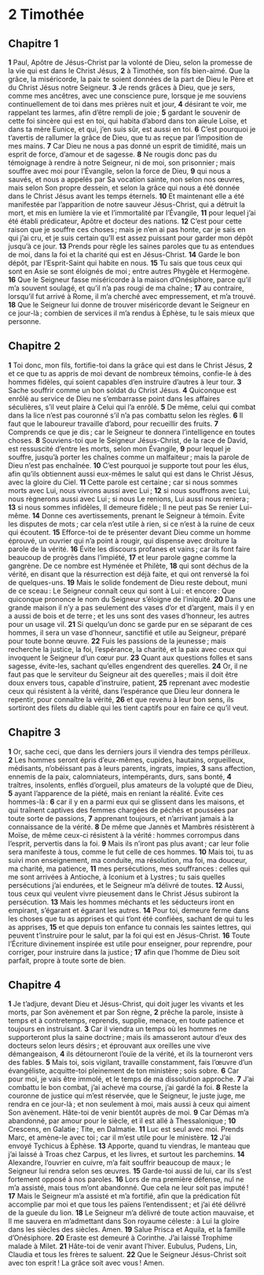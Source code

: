 # 2 Timothée

## Chapitre 1

**1** Paul, Apôtre de Jésus-Christ par la volonté de Dieu, selon la promesse de la vie qui est dans le Christ Jésus,
**2** à Timothée, son fils bien-aimé. Que la grâce, la miséricorde, la paix te soient données de la part de Dieu le Père et du Christ Jésus notre Seigneur.
**3** Je rends grâces à Dieu, que je sers, comme mes ancêtres, avec une conscience pure, lorsque je me souviens continuellement de toi dans mes prières nuit et jour,
**4** désirant te voir, me rappelant tes larmes, afin d’être rempli de joie ;
**5** gardant le souvenir de cette foi sincère qui est en toi, qui habita d’abord dans ton aïeule Loïse, et dans ta mère Eunice, et qui, j’en suis sûr, est aussi en toi.
**6** C’est pourquoi je t’avertis de rallumer la grâce de Dieu, que tu as reçue par l’imposition de mes mains.
**7** Car Dieu ne nous a pas donné un esprit de timidité, mais un esprit de force, d’amour et de sagesse.
**8** Ne rougis donc pas du témoignage à rendre à notre Seigneur, ni de moi, son prisonnier ; mais souffre avec moi pour l’Évangile, selon la force de Dieu,
**9** qui nous a sauvés, et nous a appelés par Sa vocation sainte, non selon nos œuvres, mais selon Son propre dessein, et selon la grâce qui nous a été donnée dans le Christ Jésus avant les temps éternels.
**10** Et maintenant elle a été manifestée par l’apparition de notre sauveur Jésus-Christ, qui a détruit la mort, et mis en lumière la vie et l’immortalité par l’Évangile,
**11** pour lequel j’ai été établi prédicateur, Apôtre et docteur des nations.
**12** C’est pour cette raison que je souffre ces choses ; mais je n’en ai pas honte, car je sais en qui j’ai cru, et je suis certain qu’Il est assez puissant pour garder mon dépôt jusqu’à ce jour.
**13** Prends pour règle les saines paroles que tu as entendues de moi, dans la foi et la charité qui est en Jésus-Christ.
**14** Garde le bon dépôt, par l’Esprit-Saint qui habite en nous.
**15** Tu sais que tous ceux qui sont en Asie se sont éloignés de moi ; entre autres Phygèle et Hermogène.
**16** Que le Seigneur fasse miséricorde à la maison d’Onésiphore, parce qu’il m’a souvent soulagé, et qu’il n’a pas rougi de ma chaîne ;
**17** au contraire, lorsqu’il fut arrivé à Rome, il m’a cherché avec empressement, et m’a trouvé.
**18** Que le Seigneur lui donne de trouver miséricorde devant le Seigneur en ce jour-là ; combien de services il m’a rendus à Éphèse, tu le sais mieux que personne.

## Chapitre 2

**1** Toi donc, mon fils, fortifie-toi dans la grâce qui est dans le Christ Jésus,
**2** et ce que tu as appris de moi devant de nombreux témoins, confie-le à des hommes fidèles, qui soient capables d’en instruire d’autres à leur tour.
**3** Sache souffrir comme un bon soldat du Christ Jésus.
**4** Quiconque est enrôlé au service de Dieu ne s’embarrasse point dans les affaires séculières, s’il veut plaire à Celui qui l’a enrôlé.
**5** De même, celui qui combat dans la lice n’est pas couronné s’il n’a pas combattu selon les règles.
**6** Il faut que le laboureur travaille d’abord, pour recueillir des fruits.
**7** Comprends ce que je dis ; car le Seigneur te donnera l’intelligence en toutes choses.
**8** Souviens-toi que le Seigneur Jésus-Christ, de la race de David, est ressuscité d’entre les morts, selon mon Évangile,
**9** pour lequel je souffre, jusqu’à porter les chaînes comme un malfaiteur ; mais la parole de Dieu n’est pas enchaînée.
**10** C’est pourquoi je supporte tout pour les élus, afin qu’ils obtiennent aussi eux-mêmes le salut qui est dans le Christ Jésus, avec la gloire du Ciel.
**11** Cette parole est certaine ; car si nous sommes morts avec Lui, nous vivrons aussi avec Lui ;
**12** si nous souffrons avec Lui, nous règnerons aussi avec Lui ; si nous Le renions, Lui aussi nous reniera ;
**13** si nous sommes infidèles, Il demeure fidèle ; Il ne peut pas Se renier Lui-même.
**14** Donne ces avertissements, prenant le Seigneur à témoin. Évite les disputes de mots ; car cela n’est utile à rien, si ce n’est à la ruine de ceux qui écoutent.
**15** Efforce-toi de te présenter devant Dieu comme un homme éprouvé, un ouvrier qui n’a point à rougir, qui dispense avec droiture la parole de la vérité.
**16** Évite les discours profanes et vains ; car ils font faire beaucoup de progrès dans l’impiété,
**17** et leur parole gagne comme la gangrène. De ce nombre est Hyménée et Philète,
**18** qui sont déchus de la vérité, en disant que la résurrection est déjà faite, et qui ont renversé la foi de quelques-uns.
**19** Mais le solide fondement de Dieu reste debout, muni de ce sceau : Le Seigneur connaît ceux qui sont à Lui : et encore : Que quiconque prononce le nom du Seigneur s’éloigne de l’iniquité.
**20** Dans une grande maison il n’y a pas seulement des vases d’or et d’argent, mais il y en a aussi de bois et de terre ; et les uns sont des vases d’honneur, les autres pour un usage vil.
**21** Si quelqu’un donc se garde pur en se séparant de ces hommes, il sera un vase d’honneur, sanctifié et utile au Seigneur, préparé pour toute bonne œuvre.
**22** Fuis les passions de la jeunesse ; mais recherche la justice, la foi, l’espérance, la charité, et la paix avec ceux qui invoquent le Seigneur d’un cœur pur.
**23** Quant aux questions folles et sans sagesse, évite-les, sachant qu’elles engendrent des querelles.
**24** Or, il ne faut pas que le serviteur du Seigneur ait des querelles ; mais il doit être doux envers tous, capable d’instruire, patient,
**25** reprenant avec modestie ceux qui résistent à la vérité, dans l’espérance que Dieu leur donnera le repentir, pour connaître la vérité,
**26** et que revenu à leur bon sens, ils sortiront des filets du diable qui les tient captifs pour en faire ce qu’il veut.

## Chapitre 3

**1** Or, sache ceci, que dans les derniers jours il viendra des temps périlleux.
**2** Les hommes seront épris d’eux-mêmes, cupides, hautains, orgueilleux, médisants, n’obéissant pas à leurs parents, ingrats, impies,
**3** sans affection, ennemis de la paix, calomniateurs, intempérants, durs, sans bonté,
**4** traîtres, insolents, enflés d’orgueil, plus amateurs de la volupté que de Dieu,
**5** ayant l’apparence de la piété, mais en reniant la réalité. Évite ces hommes-là :
**6** car il y en a parmi eux qui se glissent dans les maisons, et qui traînent captives des femmes chargées de péchés et poussées par toute sorte de passions,
**7** apprenant toujours, et n’arrivant jamais à la connaissance de la vérité.
**8** De même que Jannès et Mambrès résistèrent à Moïse, de même ceux-ci résistent à la vérité : hommes corrompus dans l’esprit, pervertis dans la foi.
**9** Mais ils n’iront pas plus avant ; car leur folie sera manifeste à tous, comme le fut celle de ces hommes.
**10** Mais toi, tu as suivi mon enseignement, ma conduite, ma résolution, ma foi, ma douceur, ma charité, ma patience,
**11** mes persécutions, mes souffrances : celles qui me sont arrivées à Antioche, à Iconium et à Lystres ; tu sais quelles persécutions j’ai endurées, et le Seigneur m’a délivré de toutes.
**12** Aussi, tous ceux qui veulent vivre pieusement dans le Christ Jésus subiront la persécution.
**13** Mais les hommes méchants et les séducteurs iront en empirant, s’égarant et égarant les autres.
**14** Pour toi, demeure ferme dans les choses que tu as apprises et qui t’ont été confiées, sachant de qui tu les as apprises,
**15** et que depuis ton enfance tu connais les saintes lettres, qui peuvent t’instruire pour le salut, par la foi qui est en Jésus-Christ.
**16** Toute l’Écriture divinement inspirée est utile pour enseigner, pour reprendre, pour corriger, pour instruire dans la justice ;
**17** afin que l’homme de Dieu soit parfait, propre à toute sorte de bien.

## Chapitre 4

**1** Je t’adjure, devant Dieu et Jésus-Christ, qui doit juger les vivants et les morts, par Son avènement et par Son règne,
**2** prêche la parole, insiste à temps et à contretemps, reprends, supplie, menace, en toute patience et toujours en instruisant.
**3** Car il viendra un temps où les hommes ne supporteront plus la saine doctrine ; mais ils amasseront autour d’eux des docteurs selon leurs désirs ; et éprouvant aux oreilles une vive démangeaison,
**4** ils détourneront l’ouïe de la vérité, et ils la tourneront vers des fables.
**5** Mais toi, sois vigilant, travaille constamment, fais l’œuvre d’un évangéliste, acquitte-toi pleinement de ton ministère ; sois sobre.
**6** Car pour moi, je vais être immolé, et le temps de ma dissolution approche.
**7** J’ai combattu le bon combat, j’ai achevé ma course, j’ai gardé la foi.
**8** Reste la couronne de justice qui m’est réservée, que le Seigneur, le juste juge, me rendra en ce jour-là ; et non seulement à moi, mais aussi à ceux qui aiment Son avènement. Hâte-toi de venir bientôt auprès de moi.
**9** Car Démas m’a abandonné, par amour pour le siècle, et il est allé à Thessalonique ;
**10** Crescens, en Galatie ; Tite, en Dalmatie.
**11** Luc est seul avec moi. Prends Marc, et amène-le avec toi ; car il m’est utile pour le ministère.
**12** J’ai envoyé Tychicus à Éphèse.
**13** Apporte, quand tu viendras, le manteau que j’ai laissé à Troas chez Carpus, et les livres, et surtout les parchemins.
**14** Alexandre, l’ouvrier en cuivre, m’a fait souffrir beaucoup de maux ; le Seigneur lui rendra selon ses œuvres.
**15** Garde-toi aussi de lui, car ils s’est fortement opposé à nos paroles.
**16** Lors de ma première défense, nul ne m’a assisté, mais tous m’ont abandonné. Que cela ne leur soit pas imputé !
**17** Mais le Seigneur m’a assisté et m’a fortifié, afin que la prédication fût accomplie par moi et que tous les païens l’entendissent ; et j’ai été délivré de la gueule du lion.
**18** Le Seigneur m’a délivré de toute action mauvaise, et Il me sauvera en m’admettant dans Son royaume céleste : à Lui la gloire dans les siècles des siècles. Amen.
**19** Salue Prisca et Aquila, et la famille d’Onésiphore.
**20** Eraste est demeuré à Corinthe. J’ai laissé Trophime malade à Milet.
**21** Hâte-toi de venir avant l’hiver. Eubulus, Pudens, Lin, Claudia et tous les frères te saluent.
**22** Que le Seigneur Jésus-Christ soit avec ton esprit ! La grâce soit avec vous ! Amen.
